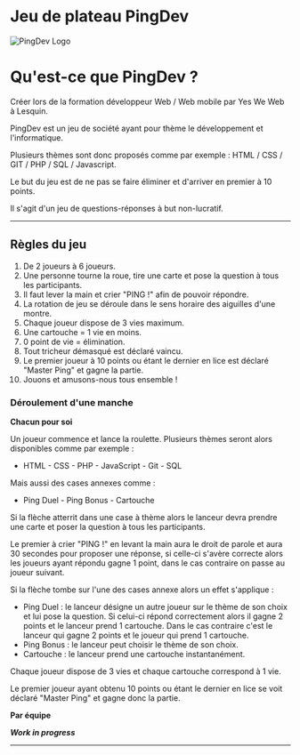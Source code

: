 # Jeu de plateau PingDev

![PingDev Logo](https://imgur.com/Zu3tVXe.png)

# Qu'est-ce que PingDev ?

Créer lors de la formation développeur Web / Web mobile par Yes We Web à Lesquin.

PingDev est un jeu de société ayant pour thème le développement et l'informatique.

Plusieurs thèmes sont donc proposés comme par exemple : HTML / CSS / GIT / PHP / SQL / Javascript.

Le but du jeu est de ne pas se faire éliminer et d'arriver en premier à 10 points.

Il s'agit d'un jeu de questions-réponses à but non-lucratif.

------------------------

## Règles du jeu

1. De 2 joueurs à 6 joueurs.
2. Une personne tourne la roue, tire une carte et pose la question à tous les participants.
3. Il faut lever la main et crier "PING !" afin de pouvoir répondre.
4. La rotation de jeu se déroule dans le sens horaire des aiguilles d'une montre.
5. Chaque joueur dispose de 3 vies maximum.
6. Une cartouche = 1 vie en moins.
7. 0 point de vie = élimination.
8. Tout tricheur démasqué est déclaré vaincu.
9. Le premier joueur à 10 points ou étant le dernier en lice est déclaré "Master Ping" et gagne la partie.
10. Jouons et amusons-nous tous ensemble !

### Déroulement d'une manche

**Chacun pour soi**

Un joueur commence et lance la roulette. Plusieurs thèmes seront alors disponibles comme par exemple :

- HTML - CSS - PHP - JavaScript - Git - SQL

Mais aussi des cases annexes comme :

- Ping Duel - Ping Bonus - Cartouche

Si la flèche atterrit dans une case à thème alors le lanceur devra prendre une carte et poser la question à tous les participants.

Le premier à crier "PING !" en levant la main aura le droit de parole et aura 30 secondes pour proposer une réponse, si celle-ci s'avère correcte alors les joueurs ayant répondu gagne 1 point, dans le cas contraire on passe au joueur suivant.

Si la flèche tombe sur l'une des cases annexe alors un effet s'applique :

- Ping Duel : le lanceur désigne un autre joueur sur le thème de son choix et lui pose la question.
Si celui-ci répond correctement alors il gagne 2 points et le lanceur prend 1 cartouche.
Dans le cas contraire c'est le lanceur qui gagne 2 points et le joueur qui prend 1 cartouche.
- Ping Bonus : le lanceur peut choisir le thème de son choix.
- Cartouche : le lanceur prend une cartouche instantanément.

Chaque joueur dispose de 3 vies et chaque cartouche correspond à 1 vie.

Le premier joueur ayant obtenu 10 points ou étant le dernier en lice se voit déclaré "Master Ping" et gagne donc la partie.

**Par équipe**

**_Work in progress_**

------------------------
